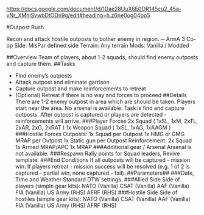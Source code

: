 https://docs.google.com/document/d/1Dae28UuX6E0OR145cu2_45a-vNr_XMhlSvwbDtODn9g/edit#heading=h.z6ne0og04bp5

#Outpost Rush

Recon and attack hostile outposts to bother enemy in region.
─
ArmA 3 Co-op
Side: 		MisPar defined side 
Terrain: 	Any terrain
Mods: 		Vanilla / Modded 

##Overview
Team of players, about 1-2 squads, should find enemy outposts and capture them.
##Tasks
- Find enemy’s outposts
- Attack outpost and eliminate garrison
- Capture outpost and make reinforcements to retreat
- (Optional) Retreat if there is no way and forces to proceed
##Details
There are 1-2 enemy outpost in area which are should be taken.
Players start near the area. No arsenal is available.
Task is find and capture outposts. After outpost is captured or players are detected - reinforcements will arrive. 
###Player Forces
2x Squad ( 1xSL, 1xM, 2xTL, 2xAR, 2xG, 2xRAT )
1x Weapon Squad ( 1xSL, 1xAG, 1xAAGM )
###Hostile Forces 
Outposts:
1x Squad per Outpost
	1x HMG or GMG MRAP per Outpost
	1x Static gun per Outpost
Reinforcement:
2x Squad
	1x Armed MRAP/APC
	1x MRAP
###Additional gear / Arsenal 
Arsenal is not available.
###Respawn 
Rally points for Squad leaders, Revive template.
###End Conditions 
If all outposts will be captured - mission win. If players retreat - mission success will be resolved (e.g. 1 of 2 is captured - partial win, none captured - fail).
##Parameters##
###Date, Time and Weather 
Standard DTW settings.
###Allied Side 
Side of players (simple gear kits):
	NATO (Vanilla)
	CSAT (Vanilla)
	AAF (Vanilla)
	FIA (Vanilla)
	US Army (RHS)
	AFRF (RHS)
###Hostile Side 
Side of hostiles  (simple gear kits):
	NATO (Vanilla)
	CSAT (Vanilla)
	AAF (Vanilla)
	FIA (Vanilla)
	US Army (RHS)
	AFRF (RHS)



